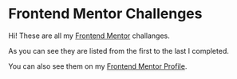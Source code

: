 # Frontend Mentor Challenges

Hi! These are all my [Frontend Mentor](https://www.frontendmentor.io/) challanges.

As you can see they are listed from the first to the last I completed.

You can also see them on my [Frontend Mentor Profile](https://www.frontendmentor.io/prfofile/paiput).
